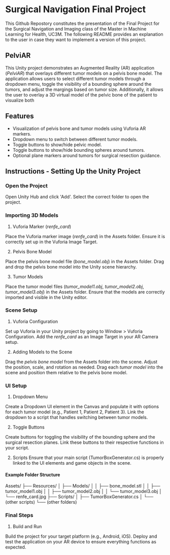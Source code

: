 # Surgical Navigation Final Project
This Github Repostory constitutes the presentation of the Final Project for the Surgical Navigation and Imaging class of the Master in Machine Learning for Health, UC3M. 
The following README provides an explanation to the user in case they want to implement a version of this project. 

## PelviAR 
This Unity project demonstrates an Augmented Reality (AR) application (*PelviAR*) that overlays different tumor models on a pelvis bone model. The application allows users to select different tumor models through a dropdown menu, toggle the visibility of a bounding sphere around the tumors, and adjust the margings based on tumor size. Additionally, it allows the user to overlay a 3D virtual model of the pelvic bone of the patient to visualize both 

## Features
- Visualization of pelvis bone and tumor models using Vuforia AR markers.
- Dropdown menu to switch between different tumor models.
- Toggle buttons to show/hide pelvic model. 
- Toggle buttons to show/hide bounding spheres around tumors.
- Optional plane markers around tumors for surgical resection guidance.

## Instructions - Setting Up the Unity Project

### Open the Project

Open Unity Hub and click 'Add'.
Select the correct folder to open the project.

### Importing 3D Models
1. Vuforia Marker (*renfe_card*)

Place the Vuforia marker image (*renfe_card*) in the Assets folder.
Ensure it is correctly set up in the Vuforia Image Target.

2. Pelvis Bone Model

Place the pelvis bone model file (*bone_model.obj*) in the Assets folder.
Drag and drop the pelvis bone model into the Unity scene hierarchy.

3. Tumor Models

Place the tumor model files (*tumor_model1.obj*, *tumor_model2.obj*, *tumor_model3.obj*) in the Assets folder.
Ensure that the models are correctly imported and visible in the Unity editor.

### Scene Setup
1. Vuforia Configuration

Set up Vuforia in your Unity project by going to Window > Vuforia Configuration.
Add the *renfe_card* as an Image Target in your AR Camera setup.

2. Adding Models to the Scene

Drag the *pelvis bone model* from the Assets folder into the scene.
Adjust the position, scale, and rotation as needed.
Drag each *tumor model* into the scene and position them relative to the pelvis bone model.

### UI Setup
1. Dropdown Menu

Create a Dropdown UI element in the Canvas and populate it with options for each tumor model (e.g., Patient 1, Patient 2, Patient 3).
Link the dropdown to a script that handles switching between tumor models.

2. Toggle Buttons

Create buttons for toggling the visibility of the bounding sphere and the surgical resection planes.
Link these buttons to their respective functions in your script.

2. Scripts
Ensure that your main script (TumorBoxGenerator.cs) is properly linked to the UI elements and game objects in the scene.

#### Example Folder Structure

Assets/
├── Resources/
│   ├── Models/
│   │   ├── bone_model.stl
│   │   ├── tumor_model1.obj
│   │   ├── tumor_model2.obj
│   │   └── tumor_model3.obj
│   └── renfe_card.jpg
├── Scripts/
│   ├── TumorBoxGenerator.cs
│   └── (other scripts)
└── (other folders)


### Final Steps
1. Build and Run

Build the project for your target platform (e.g., Android, iOS).
Deploy and test the application on your AR device to ensure everything functions as expected.

